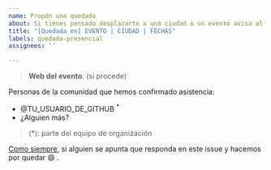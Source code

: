 ```yaml
---
name: Propón una quedada
about: Si tienes pensado desplazarte a una ciudad o un evento avisa al resto
title: "[Quedada en] EVENTO | CIUDAD | FECHAS"
labels: quedada-presencial
assignees: ''

---
```


> **Web del evento**: (si procede)

<!-- Mensaje opcional -->

Personas de la comunidad que hemos confirmado asistencia:
* @TU_USUARIO_DE_GITHUB <sup>*</sup>
* ¿Alguien más?

> (*): parte del equipo de organización

[Como siempre](https://github.com/ComBuildersES/punto-de-encuentro/blob/main/CONTRIBUTING.md#encuentros-presenciales), si alguien se apunta que  responda en este issue y hacemos por quedar 😄 .
